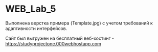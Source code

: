 # WEB_Lab_5
Выполнена верстка примера (Template.jpg) с учетом требований к адаптивности интерфейсов. 

Сайт был выгружен на бесплатный веб-хостинг - https://studyprojectone.000webhostapp.com
